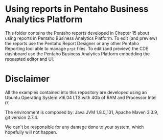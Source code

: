Using reports in Pentaho Business Analytics Platform
===

This folder contains the Pentaho reports developed in Chapter 15 about using reports in Pentaho Business Analytics Platform.
To edit (and preview) the reports use the Pentaho Report Designer or any other Pentaho Reporting tool able to manage `prpt` files.
To edit (and preview) the CDE dashboard use the Pentaho Business Analytics Platform embedding the requested editor and UI.

# Disclaimer

All the examples contained into this repository are developed using an Ubuntu Operating System v16.04 LTS with 4Gb of RAM and Processor Intel i7. 

The environment is composed by: Java JVM 1.8.0_131, Apache Maven 3.3.9, git version 2.7.4.

We can't be responsible for any damage done to your system, which hopefully will not happen.
